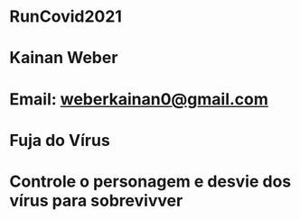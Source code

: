 # RunCovid2021

# Kainan Weber

# Email: weberkainan0@gmail.com

# Fuja do Vírus

# Controle o personagem e desvie dos vírus para sobrevivver